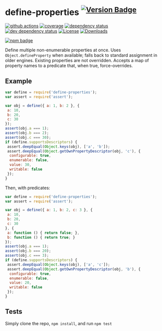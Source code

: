 # define-properties <sup>[![Version Badge][npm-version-svg]][package-url]</sup>

[![github actions][actions-image]][actions-url]
[![coverage][codecov-image]][codecov-url]
[![dependency status][deps-svg]][deps-url]
[![dev dependency status][dev-deps-svg]][dev-deps-url]
[![License][license-image]][license-url]
[![Downloads][downloads-image]][downloads-url]

[![npm badge][npm-badge-png]][package-url]

Define multiple non-enumerable properties at once. Uses `Object.defineProperty` when available; falls back to standard assignment in older engines.
Existing properties are not overridden. Accepts a map of property names to a predicate that, when true, force-overrides.

## Example

```js
var define = require('define-properties');
var assert = require('assert');

var obj = define({ a: 1, b: 2 }, {
 a: 10,
 b: 20,
 c: 30
});
assert(obj.a === 1);
assert(obj.b === 2);
assert(obj.c === 30);
if (define.supportsDescriptors) {
 assert.deepEqual(Object.keys(obj), ['a', 'b']);
 assert.deepEqual(Object.getOwnPropertyDescriptor(obj, 'c'), {
  configurable: true,
  enumerable: false,
  value: 30,
  writable: false
 });
}
```

Then, with predicates:

```js
var define = require('define-properties');
var assert = require('assert');

var obj = define({ a: 1, b: 2, c: 3 }, {
 a: 10,
 b: 20,
 c: 30
}, {
 a: function () { return false; },
 b: function () { return true; }
});
assert(obj.a === 1);
assert(obj.b === 20);
assert(obj.c === 3);
if (define.supportsDescriptors) {
 assert.deepEqual(Object.keys(obj), ['a', 'c']);
 assert.deepEqual(Object.getOwnPropertyDescriptor(obj, 'b'), {
  configurable: true,
  enumerable: false,
  value: 20,
  writable: false
 });
}
```

## Tests

Simply clone the repo, `npm install`, and run `npm test`

[package-url]: https://npmjs.org/package/define-properties
[npm-version-svg]: https://versionbadg.es/ljharb/define-properties.svg
[deps-svg]: https://david-dm.org/ljharb/define-properties.svg
[deps-url]: https://david-dm.org/ljharb/define-properties
[dev-deps-svg]: https://david-dm.org/ljharb/define-properties/dev-status.svg
[dev-deps-url]: https://david-dm.org/ljharb/define-properties#info=devDependencies
[npm-badge-png]: https://nodei.co/npm/define-properties.png?downloads=true&stars=true
[license-image]: https://img.shields.io/npm/l/define-properties.svg
[license-url]: LICENSE
[downloads-image]: https://img.shields.io/npm/dm/define-properties.svg
[downloads-url]: https://npm-stat.com/charts.html?package=define-properties
[codecov-image]: https://codecov.io/gh/ljharb/define-properties/branch/main/graphs/badge.svg
[codecov-url]: https://app.codecov.io/gh/ljharb/define-properties/
[actions-image]: https://img.shields.io/endpoint?url=https://github-actions-badge-u3jn4tfpocch.runkit.sh/ljharb/define-properties
[actions-url]: https://github.com/ljharb/define-properties/actions
